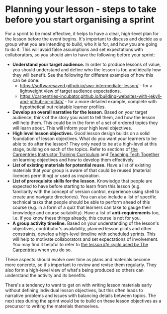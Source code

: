 # Planning your lesson - steps to take before you start organising a sprint

For a sprint to be most effective,
it helps to have a clear, high-level plan for the lesson before the event begins.
It's important to discuss and decide as a group what you are intending to build, who it is for, and how you are going to do it. This will avoid false assumptions and set expectations with collaborators, so you should aim to have the following before your sprint:

- **Understand your target audience.** In order to produce lessons of value, you should understand and define who the lesson is for, and ideally how they will benefit. See the following for different examples of how this can be done:
    - https://softwaresaved.github.io/swc-intermediate-lesson/ - for a lightweight view of target audience expectations.
    - https://carpentries-incubator.github.io/building-websites-with-jekyll-and-github-or-gitlab/ - for a more detailed example, complete with hypothetical but relatable learner profiles.
- **Develop an overall narrative for the lesson**. Based on your target audience, think of the story you want to tell them, and how the lesson will help them. This could be in the form of a set of ordered topics they will learn about. This will inform your high level objectives.
- **High level lesson objectives.** Good lesson design builds on a solid foundation of lesson objectives. What do you want your learners to be able to do after the lesson? They only need to be at a high-level at this stage, building on each of the topics. Refer to sections of [the Carpentries Instructor Training Curriculum](https://carpentries.github.io/instructor-training/15-lesson-study/index.html#working-with-learning-objectives) and [Teaching Tech Together](http://teachtogether.tech/en/index.html#s:process-objectives) on learning objectives and how to develop them effectively.
- **List of existing materials for potential reuse.** Have a list of existing materials that your group is aware of that could be reused (material licences permitting) or used as inspiration.
- **List of prerequisite skills for the lesson.** Knowledge that people are expected to have before starting to learn from this lesson (e.g. familiarity with the concept of version control, experience using shell to create and navigate directories). You can also include a list of specific technical tasks that people should be able to perform ahead of this course (e.g. in a form of a quiz that learners can take to gauge their knowledge and course suitability). Have a list of **anti-requirements** too, i.e. if you know these things already, this course is not for you.
- **A group activity timeline.** Based on your understanding of the lesson's objectives, contributor's availability, planned lesson pilots and other constraints, develop a high-level timeline with scheduled sprints. This will help to motivate collaborators and set expectations of involvement. You may find it helpful to refer to [the _lesson life cycle_ used by The Carpentries](https://cdh.carpentries.org/the-lesson-life-cycle.html) when you do so.

These aspects should evolve over time as plans and materials become more concrete, so it's important to review and revise them regularly. They also form a high-level view of what's being produced so others can understand the activity and its benefits.

There's a tendency to want to get on with writing lesson materials early without defining individual lesson objectives, but this often leads to narrative problems and issues with balancing details between topics. The next step during the sprint would be to build on these lesson objectives as a precursor to writing the materials themselves.
